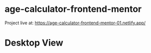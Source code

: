 # age-calculator-frontend-mentor
Project live at: https://age-calculator-frontend-mentor-01.netlify.app/

# Desktop View
